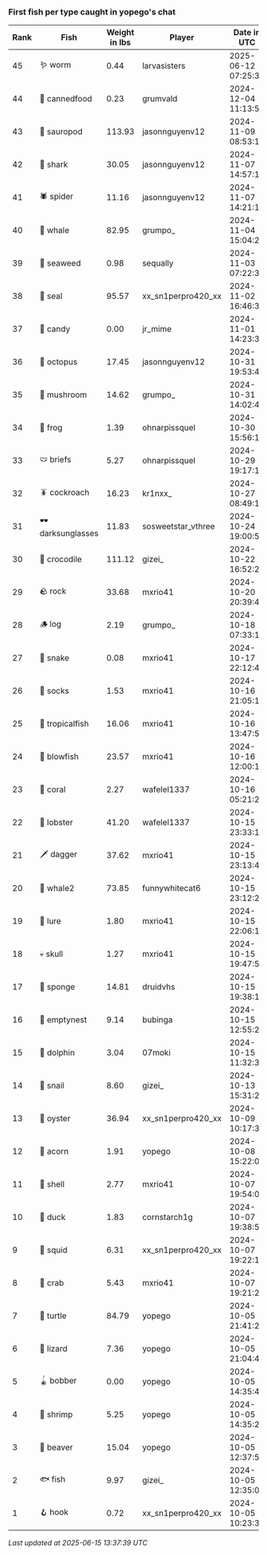 ### First fish per type caught in yopego's chat
| Rank | Fish | Weight in lbs | Player | Date in UTC |
|------|--------|-----------|---------|------|
| 45  | 🪱 worm | 0.44 | larvasisters | 2025-06-12 07:25:38 |
| 44  | 🥫 cannedfood | 0.23 | grumvald | 2024-12-04 11:13:52 |
| 43  | 🦕 sauropod | 113.93 | jasonnguyenv12 | 2024-11-09 08:53:13 |
| 42  | 🦈 shark | 30.05 | jasonnguyenv12 | 2024-11-07 14:57:19 |
| 41  | 🕷️ spider | 11.16 | jasonnguyenv12 | 2024-11-07 14:21:14 |
| 40  | 🐳 whale | 82.95 | grumpo_ | 2024-11-04 15:04:24 |
| 39  | 🌿 seaweed | 0.98 | sequally | 2024-11-03 07:22:33 |
| 38  | 🦭 seal | 95.57 | xx_sn1perpro420_xx | 2024-11-02 16:46:37 |
| 37  | 🍬 candy | 0.00 | jr_mime | 2024-11-01 14:23:35 |
| 36  | 🐙 octopus | 17.45 | jasonnguyenv12 | 2024-10-31 19:53:45 |
| 35  | 🍄 mushroom | 14.62 | grumpo_ | 2024-10-31 14:02:46 |
| 34  | 🐸 frog | 1.39 | ohnarpissquel | 2024-10-30 15:56:13 |
| 33  | 🩲 briefs | 5.27 | ohnarpissquel | 2024-10-29 19:17:15 |
| 32  | 🪳 cockroach | 16.23 | kr1nxx_ | 2024-10-27 08:49:13 |
| 31  | 🕶️ darksunglasses | 11.83 | sosweetstar_vthree | 2024-10-24 19:00:50 |
| 30  | 🐊 crocodile | 111.12 | gizei_ | 2024-10-22 16:52:29 |
| 29  | 🪨 rock | 33.68 | mxrio41 | 2024-10-20 20:39:44 |
| 28  | 🪵 log | 2.19 | grumpo_ | 2024-10-18 07:33:13 |
| 27  | 🐍 snake | 0.08 | mxrio41 | 2024-10-17 22:12:49 |
| 26  | 🧦 socks | 1.53 | mxrio41 | 2024-10-16 21:05:11 |
| 25  | 🐠 tropicalfish | 16.06 | mxrio41 | 2024-10-16 13:47:54 |
| 24  | 🐡 blowfish | 23.57 | mxrio41 | 2024-10-16 12:00:16 |
| 23  | 🪸 coral | 2.27 | wafelel1337 | 2024-10-16 05:21:28 |
| 22  | 🦞 lobster | 41.20 | wafelel1337 | 2024-10-15 23:33:10 |
| 21  | 🗡️ dagger | 37.62 | mxrio41 | 2024-10-15 23:13:49 |
| 20  | 🐋 whale2 | 73.85 | funnywhitecat6 | 2024-10-15 23:12:24 |
| 19  | 🎏 lure | 1.80 | mxrio41 | 2024-10-15 22:06:13 |
| 18  | 💀 skull | 1.27 | mxrio41 | 2024-10-15 19:47:50 |
| 17  | 🧽 sponge | 14.81 | druidvhs | 2024-10-15 19:38:19 |
| 16  | 🪹 emptynest | 9.14 | bubinga | 2024-10-15 12:55:27 |
| 15  | 🐬 dolphin | 3.04 | 07moki | 2024-10-15 11:32:31 |
| 14  | 🐌 snail | 8.60 | gizei_ | 2024-10-13 15:31:25 |
| 13  | 🦪 oyster | 36.94 | xx_sn1perpro420_xx | 2024-10-09 10:17:32 |
| 12  | 🌰 acorn | 1.91 | yopego | 2024-10-08 15:22:07 |
| 11  | 🐚 shell | 2.77 | mxrio41 | 2024-10-07 19:54:09 |
| 10  | 🦆 duck | 1.83 | cornstarch1g | 2024-10-07 19:38:57 |
| 9  | 🦑 squid | 6.31 | xx_sn1perpro420_xx | 2024-10-07 19:22:19 |
| 8  | 🦀 crab | 5.43 | mxrio41 | 2024-10-07 19:21:27 |
| 7  | 🐢 turtle | 84.79 | yopego | 2024-10-05 21:41:21 |
| 6  | 🦎 lizard | 7.36 | yopego | 2024-10-05 21:04:41 |
| 5  | 🪀 bobber | 0.00 | yopego | 2024-10-05 14:35:43 |
| 4  | 🦐 shrimp | 5.25 | yopego | 2024-10-05 14:35:23 |
| 3  | 🦫 beaver | 15.04 | yopego | 2024-10-05 12:37:58 |
| 2  | 🐟 fish | 9.97 | gizei_ | 2024-10-05 12:35:06 |
| 1  | 🪝 hook | 0.72 | xx_sn1perpro420_xx | 2024-10-05 10:23:31 |

_Last updated at 2025-06-15 13:37:39 UTC_